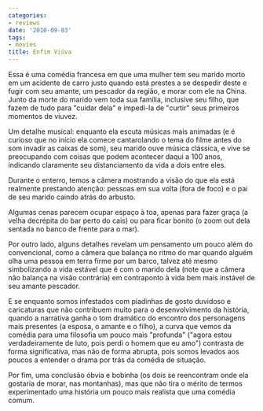 ```yaml
---
categories:
- reviews
date: '2010-09-03'
tags:
- movies
title: Enfim Viúva
---
```


Essa é uma comédia francesa em que uma mulher tem seu marido morto em um acidente de carro justo quando está prestes a se despedir deste e fugir com seu amante, um pescador da região, e morar com ele na China. Junto da morte do marido vem toda sua família, inclusive seu filho, que fazem de tudo para "cuidar dela" e impedi-la de "curtir" seus primeiros momentos de viuvez.

Um detalhe musical: enquanto ela escuta músicas mais animadas (e é curioso que no início ela comece cantarolando o tema do filme antes do som invadir as caixas de som), seu marido ouve música clássica, e vive se preocupando com coisas que podem acontecer daqui a 100 anos, indicando claramente seu distanciamento da vida a dois entre eles.

Durante o enterro, temos a câmera mostrando a visão do que ela está realmente prestando atenção: pessoas em sua volta (fora de foco) e o pai de seu marido caindo atrás do arbusto.

Algumas cenas parecem ocupar espaço à toa, apenas para fazer graça (a velha decrépita do bar perto do cais) ou para ficar bonito (o zoom out dela sentada no banco de frente para o mar).

Por outro lado, alguns detalhes revelam um pensamento um pouco além do convencional, como a câmera que balança no ritmo do mar quando alguém olha uma pessoa em terra firme por um barco, talvez até mesmo simbolizando a vida estável que é com o marido dela (note que a câmera não balança na visão contrária) em contraponto à vida bem mais instável de seu amante pescador.

E se enquanto somos infestados com piadinhas de gosto duvidoso e caricaturas que não contribuem muito para o desenvolvimento da história, quando a narrativa ganha o tom dramático do encontro dos personagens mais presentes (a esposa, o amante e o filho), a curva que vemos da comédia para uma filosofia um pouco mais "profunda" ("agora estou verdadeiramente de luto, pois perdi o homem que eu amo") contrasta de forma significativa, mas não de forma abrupta, pois somos levados aos poucos a entender o drama por trás da comédia de situação.

Por fim, uma conclusão óbvia e bobinha (os dois se reencontram onde ela gostaria de morar, nas montanhas), mas que não tira o mérito de termos experimentado uma história um pouco mais realista que uma comédia comum.